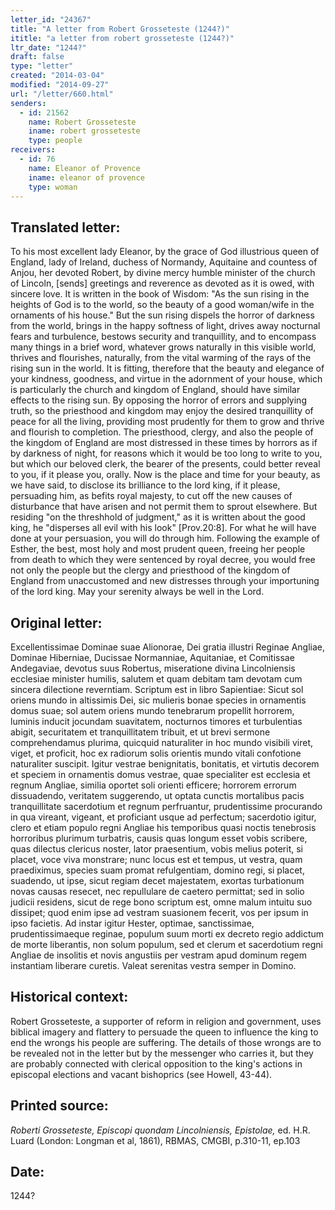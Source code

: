 ```yaml
---
letter_id: "24367"
title: "A letter from Robert Grosseteste (1244?)"
ititle: "a letter from robert grosseteste (1244?)"
ltr_date: "1244?"
draft: false
type: "letter"
created: "2014-03-04"
modified: "2014-09-27"
url: "/letter/660.html"
senders:
  - id: 21562
    name: Robert Grosseteste
    iname: robert grosseteste
    type: people
receivers:
  - id: 76
    name: Eleanor of Provence
    iname: eleanor of provence
    type: woman
---
```

<h2> Translated letter:</h2>To his most excellent lady Eleanor, by the grace of God illustrious queen of England, lady of Ireland, duchess of Normandy, Aquitaine and countess of Anjou, her devoted Robert, by divine mercy humble minister of the church of Lincoln, [sends] greetings and reverence as devoted as it is owed, with sincere love.
It is written in the book of Wisdom:  "As the sun rising in the heights of God is to the world, so the beauty of a good woman/wife in the ornaments of his house."  But the sun rising dispels the horror of darkness from the world, brings in the happy softness of light, drives away nocturnal fears and turbulence, bestows security and tranquillity, and to encompass many things in a brief word, whatever grows naturally in this visible world, thrives and flourishes, naturally, from the vital warming of the rays of the rising sun in the world.
It is fitting, therefore that the beauty and elegance of your kindness, goodness, and virtue in the adornment of your house, which is particularly the church and kingdom of England, should have similar effects to the rising sun.  By opposing the horror of errors and supplying truth, so the priesthood and kingdom may enjoy the desired tranquillity of peace for all the living, providing most prudently for them to grow and thrive and flourish to completion.  The priesthood, clergy, and also the people of the kingdom of England are most distressed in these times by horrors as if by darkness of night, for reasons which it would be too long to write to you, but which our beloved clerk, the bearer of the presents, could better reveal to you, if it please you, orally.
Now is the place and time for your beauty, as we have said, to disclose its brilliance to the lord king, if it please, persuading him, as befits royal majesty, to cut off the new causes of disturbance that have arisen and not permit them to sprout elsewhere.  But residing "on the threshhold of judgment," as it is written about the good king, he "disperses all evil with his look" [Prov.20:8].  For what he will have done at your persuasion, you will do through him.  Following the example of Esther, the best, most holy and most prudent queen, freeing her people from death to which they were sentenced by royal decree, you would free not only the people but the clergy and priesthood of the kingdom of England from unaccustomed and new distresses through your importuning of the lord king.
May your serenity always be well in the Lord.
<h2 class="mt-4"> Original letter:</h2>Excellentissimae Dominae suae Alionorae, Dei gratia illustri Reginae Angliae, Dominae Hiberniae, Ducissae Normanniae, Aquitaniae, et Comitissae Andegaviae, devotus suus Robertus, miseratione divina Lincolniensis ecclesiae minister humilis, salutem et quam debitam tam devotam cum sincera dilectione reverntiam.
Scriptum est in libro Sapientiae: Sicut sol oriens mundo in altissimis Dei, sic mulieris bonae species in ornamentis domus suae; sol autem oriens mundo tenebrarum propellit horrorem, luminis inducit jocundam suavitatem, nocturnos timores et turbulentias abigit, securitatem et tranquillitatem tribuit, et ut brevi sermone comprehendamus plurima, quicquid naturaliter in hoc mundo visibili viret, viget, et proficit, hoc ex radiorum solis orientis mundo vitali confotione naturaliter suscipit. Igitur vestrae benignitatis, bonitatis, et virtutis decorem et speciem in ornamentis domus vestrae, quae specialiter est ecclesia et regnum Angliae, similia oportet soli orienti efficere; horrorem errorum dissuadendo, veritatem suggerendo, ut optata cunctis mortalibus pacis tranquillitate sacerdotium et regnum perfruantur, prudentissime procurando in qua vireant, vigeant, et proficiant usque ad perfectum; sacerdotio igitur, clero et etiam populo regni Angliae his temporibus quasi noctis tenebrosis horroribus plurimum turbatris, causis quas longum esset vobis scribere, quas dilectus clericus noster, lator praesentium, vobis melius poterit, si placet, voce viva monstrare; nunc locus est et tempus, ut vestra, quam praediximus, species suam promat refulgentiam, domino regi, si placet, suadendo, ut ipse, sicut regiam decet majestatem, exortas turbationum novas causas resecet, nec repullulare de caetero permittat; sed in solio judicii residens, sicut de rege bono scriptum est, omne malum intuitu suo dissipet; quod enim ipse ad vestram suasionem fecerit, vos per ipsum in ipso facietis. Ad instar igitur Hester, optimae, sanctissimae, prudentissimaeque reginae, populum suum morti ex decreto regio addictum de morte liberantis, non solum populum, sed et clerum et sacerdotium regni Angliae de insolitis et novis angustiis per vestram apud dominum regem instantiam liberare curetis. Valeat serenitas vestra semper in Domino.
<h2 class="mt-4"> Historical context:</h2>Robert Grosseteste, a supporter of reform in religion and government, uses biblical imagery and flattery to persuade the queen to influence the king to end the wrongs his people are suffering.  The details of those wrongs are to be revealed not in the letter but by the messenger who carries it, but they are probably connected with clerical opposition to the king's actions in episcopal elections and vacant bishoprics (see Howell, 43-44).
<h2 class="mt-4"> Printed source:</h2><p><em>Roberti Grosseteste, Episcopi quondam Lincolniensis, Epistolae,</em> ed. H.R. Luard (London: Longman et al, 1861), RBMAS, CMGBI, p.310-11, ep.103</p><h2 class="mt-4"> Date:</h2>1244?